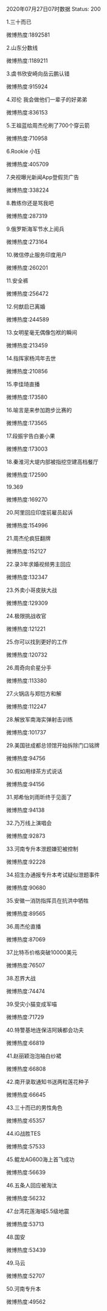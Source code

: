 2020年07月27日07时数据
Status: 200

1.三十而已

微博热度:1892581

2.山东分数线

微博热度:1189211

3.虞书欣安崎向岳云鹏认错

微博热度:915924

4.邓伦 我会做他们一辈子的好弟弟

微博热度:836153

5.王祖蓝给周杰伦刷了700个穿云箭

微博热度:710958

6.Rookie 小钰

微博热度:405709

7.央视曝光新闻App登假货广告

微博热度:338224

8.教练你还是骂我吧

微博热度:287319

9.俄罗斯海军节水上阅兵

微博热度:273164

10.微信停止服务印度用户

微博热度:260201

11.安全裤

微博热度:256472

12.何猷启已离婚

微博热度:244589

13.女明星毫无偶像包袱的瞬间

微博热度:213459

14.指挥家杨鸿年去世

微博热度:210856

15.李佳琦直播

微博热度:173580

16.喻言是来参加跑步比赛的

微博热度:173565

17.段振宇告白姜小果

微博热度:173003

18.秦淮河大堤内部被指挖空建高档餐厅

微博热度:172590

19.369

微博热度:169270

20.阿里回应印度前雇员起诉

微博热度:154996

21.周杰伦疯狂翻牌

微博热度:152127

22.录3年求婚视频男主回应

微博热度:132347

23.外卖小哥皮肤大战

微博热度:129309

24.极限挑战收官

微博热度:121221

25.你可以找到更好的工作

微博热度:120732

26.周奇向俞星分手

微博热度:113380

27.火锅店与郑恺方和解

微博热度:112247

28.解放军南海实弹射击训练

微博热度:101737

29.美国驻成都总领馆开始拆除门口铭牌

微博热度:94756

30.假如用绿茶方式说话

微博热度:94156

31.郑希怡刘雨昕终于见面了

微博热度:94138

32.乃万线上演唱会

微博热度:92873

33.河南专升本泄题嫌犯被控制

微博热度:92228

34.招生办通报专升本考试疑似泄题事件

微博热度:90680

35.安徽一消防指挥员在抗洪中牺牲

微博热度:89565

36.周杰伦直播

微博热度:87069

37.比特币价格突破10000美元

微博热度:76507

38.忍界大战

微博热度:74474

39.受灾小猫变成军喵

微博热度:71729

40.特警基地连保洁阿姨都会功夫

微博热度:66819

41.赵丽颖泡泡袖白纱裙

微博热度:66808

42.南开录取通知书送两粒莲花种子

微博热度:66645

43.三十而已的男性角色

微博热度:65357

44.iG战胜TES

微博热度:57533

45.鲲龙AG600海上首飞成功

微博热度:56639

46.五条人回应被淘汰

微博热度:56232

47.台湾花莲海域5.5级地震

微博热度:53713

48.国安

微博热度:53439

49.马云

微博热度:52707

50.河南专升本

微博热度:49562

